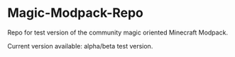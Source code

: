 # Magic-Modpack-Repo

Repo for test version of the community magic oriented Minecraft Modpack.

Current version available: alpha/beta test version.
